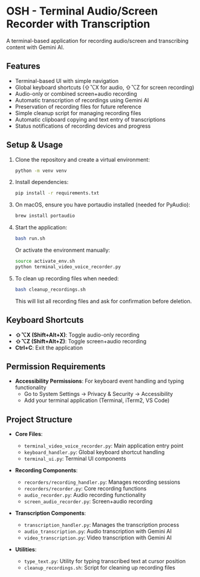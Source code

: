 # OSH - Terminal Audio/Screen Recorder with Transcription

A terminal-based application for recording audio/screen and transcribing content with Gemini AI.

## Features

- Terminal-based UI with simple navigation
- Global keyboard shortcuts (⇧⌥X for audio, ⇧⌥Z for screen recording)
- Audio-only or combined screen+audio recording
- Automatic transcription of recordings using Gemini AI
- Preservation of recording files for future reference
- Simple cleanup script for managing recording files
- Automatic clipboard copying and text entry of transcriptions
- Status notifications of recording devices and progress

## Setup & Usage

1. Clone the repository and create a virtual environment:
   ```bash
   python -m venv venv
   ```

2. Install dependencies:
   ```bash
   pip install -r requirements.txt
   ```

3. On macOS, ensure you have portaudio installed (needed for PyAudio):
   ```bash
   brew install portaudio
   ```

4. Start the application:
   ```bash
   bash run.sh
   ```
   
   Or activate the environment manually:
   ```bash
   source activate_env.sh
   python terminal_video_voice_recorder.py
   ```

5. To clean up recording files when needed:
   ```bash
   bash cleanup_recordings.sh
   ```
   This will list all recording files and ask for confirmation before deletion.

## Keyboard Shortcuts

- **⇧⌥X (Shift+Alt+X)**: Toggle audio-only recording
- **⇧⌥Z (Shift+Alt+Z)**: Toggle screen+audio recording
- **Ctrl+C**: Exit the application

## Permission Requirements

- **Accessibility Permissions**: For keyboard event handling and typing functionality
  - Go to System Settings → Privacy & Security → Accessibility
  - Add your terminal application (Terminal, iTerm2, VS Code)

## Project Structure

- **Core Files**:
  - `terminal_video_voice_recorder.py`: Main application entry point
  - `keyboard_handler.py`: Global keyboard shortcut handling
  - `terminal_ui.py`: Terminal UI components
  
- **Recording Components**:
  - `recorders/recording_handler.py`: Manages recording sessions
  - `recorders/recorder.py`: Core recording functions
  - `audio_recorder.py`: Audio recording functionality
  - `screen_audio_recorder.py`: Screen+audio recording
  
- **Transcription Components**:
  - `transcription_handler.py`: Manages the transcription process
  - `audio_transcription.py`: Audio transcription with Gemini AI
  - `video_transcription.py`: Video transcription with Gemini AI
  
- **Utilities**:
  - `type_text.py`: Utility for typing transcribed text at cursor position
  - `cleanup_recordings.sh`: Script for cleaning up recording files